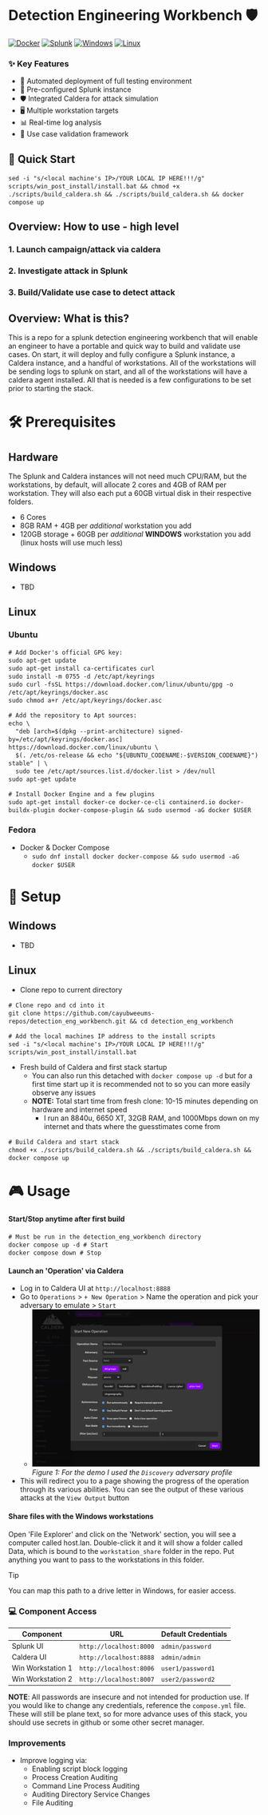 # Detection Engineering Workbench 🛡️
[![Docker](https://img.shields.io/badge/docker-%230db7ed.svg?style=for-the-badge&logo=docker&logoColor=white)]()
[![Splunk](https://img.shields.io/badge/splunk-%23000000.svg?style=for-the-badge&logo=splunk&logoColor=white)]()
[![Windows](https://img.shields.io/badge/Windows-0078D6?style=for-the-badge&logo=windows&logoColor=white)]()
[![Linux](https://img.shields.io/badge/Linux-FCC624?style=for-the-badge&logo=linux&logoColor=black)]()

### ✨ Key Features
- 🔄 Automated deployment of full testing environment
- 🎯 Pre-configured Splunk instance
- 🛡️ Integrated Caldera for attack simulation
- 🖥️ Multiple workstation targets
- 📊 Real-time log analysis
- 🧪 Use case validation framework

## 🚀 Quick Start
```shell
sed -i "s/<local machine's IP>/YOUR LOCAL IP HERE!!!/g" scripts/win_post_install/install.bat && chmod +x ./scripts/build_caldera.sh && ./scripts/build_caldera.sh && docker compose up
```
## Overview: How to use - high level
### 1. Launch campaign/attack via caldera
### 2. Investigate attack in Splunk
### 3. Build/Validate use case to detect attack

## Overview: What is this?
This is a repo for a splunk detection engineering workbench that will enable an engineer to have a portable and quick way to build and validate use cases. On start, it will deploy and fully configure a Splunk instance, a Caldera instance, and a handful of workstations. All of the workstations will be sending logs to splunk on start, and all of the workstations will have a caldera agent installed. All that is needed is a few configurations to be set prior to starting the stack.

# 🛠️ Prerequisites

## Hardware
The Splunk and Caldera instances will not need much CPU/RAM, but the workstations, by default, will allocate 2 cores and 4GB of RAM per workstation. They will also each put a 60GB virtual disk in their respective folders.
- 6 Cores
- 8GB RAM + 4GB per *additional* workstation you add
- 120GB storage + 60GB per *additional* **WINDOWS** workstation you add (linux hosts will use much less)

## Windows
- TBD
## Linux
### Ubuntu
```shell
# Add Docker's official GPG key:
sudo apt-get update
sudo apt-get install ca-certificates curl
sudo install -m 0755 -d /etc/apt/keyrings
sudo curl -fsSL https://download.docker.com/linux/ubuntu/gpg -o /etc/apt/keyrings/docker.asc
sudo chmod a+r /etc/apt/keyrings/docker.asc
```
```shell
# Add the repository to Apt sources:
echo \
  "deb [arch=$(dpkg --print-architecture) signed-by=/etc/apt/keyrings/docker.asc] https://download.docker.com/linux/ubuntu \
  $(. /etc/os-release && echo "${UBUNTU_CODENAME:-$VERSION_CODENAME}") stable" | \
  sudo tee /etc/apt/sources.list.d/docker.list > /dev/null
sudo apt-get update
```
```shell
# Install Docker Engine and a few plugins
sudo apt-get install docker-ce docker-ce-cli containerd.io docker-buildx-plugin docker-compose-plugin && sudo usermod -aG docker $USER
```
### Fedora
- Docker & Docker Compose
    - `sudo dnf install docker docker-compose && sudo usermod -aG docker $USER`

# 🔧 Setup
## Windows
- TBD
## Linux
- Clone repo to current directory
```shell
# Clone repo and cd into it
git clone https://github.com/cayubweeums-repos/detection_eng_workbench.git && cd detection_eng_workbench
```
```shell
# Add the local machines IP address to the install scripts
sed -i "s/<local machine's IP>/YOUR LOCAL IP HERE!!!/g" scripts/win_post_install/install.bat
```
- Fresh build of Caldera and first stack startup
    - You can also run this detached with `docker compose up -d` but for a first time start up it is recommended not to so you can more easily observe any issues
    - **NOTE:** Total start time from fresh clone: 10-15 minutes depending on hardware and internet speed
        - I run an 8840u, 6650 XT, 32GB RAM, and 1000Mbps down on my internet and thats where the guesstimates come from
```shell
# Build Caldera and start stack
chmod +x ./scripts/build_caldera.sh && ./scripts/build_caldera.sh && docker compose up
```

# 🎮 Usage
#### Start/Stop anytime after first build
```shell
# Must be run in the detection_eng_workbench directory
docker compose up -d # Start
docker compose down # Stop
```

#### Launch an 'Operation' via Caldera
- Log in to Caldera UI at `http://localhost:8888`
- Go to `Operations` > `+ New Operation` > Name the operation and pick your adversary to emulate > `Start`
    - ![Creating a Caldera Operation](docs/assests/creating_an_operation.png)
    *Figure 1: For the demo I used the `Discovery` adversary profile*
- This will redirect you to a page showing the progress of the operation through its various abilities. You can see the output of these various attacks at the `View Output` button

#### Share files with the Windows workstations
Open 'File Explorer' and click on the 'Network' section, you will see a computer called host.lan. Double-click it and it will show a folder called Data, which is bound to the `workstation_share` folder in the repo. Put anything you want to pass to the workstations in this folder.

> [!TIP]
> You can map this path to a drive letter in Windows, for easier access.


### 💻 Component Access
| Component | URL | Default Credentials |
|-----------|-----|-------------------|
| Splunk UI | `http://localhost:8000` | `admin/password` |
| Caldera UI | `http://localhost:8888` | `admin/admin` |
| Win Workstation 1 | `http://localhost:8006` | `user1/password1` |
| Win Workstation 2 | `http://localhost:8007` | `user2/password2` |

**NOTE**: All passwords are insecure and not intended for production use. If you would like to change any credentials, reference the `compose.yml` file. These will still be plane text, so for more advance uses of this stack, you should use secrets in github or some other secret manager.

### Improvements
- Improve logging via:
  - Enabling script block logging
  - Process Creation Auditing
  - Command Line Process Auditing
  - Auditing Directory Service Changes
  - File Auditing
